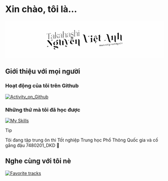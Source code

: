 <!--https://repobeats.axiom.co/api/embed/b8a59d63070b4186fc1af22c77c5d784d2306be8.svg-->

# Xin chào, tôi là...

[![Introducing](./greeting.gif)](#xin-chào-tôi-là)

## Giới thiệu với mọi người

### Hoạt động của tôi trên Github

[![Activity_on_Github](https://raw.githubusercontent.com/TakahashiNguyen/TakahashiNguyen/output/stats.svg)](#hoạt-động-của-tôi-trên-github)

### Những thứ mà tôi đã học được

[![My Skills](https://skillicons.dev/icons?i=github,githubactions,vscode,git,bash,linux,docker,cloudflare,py,tensorflow,vim,flutter,dart,nestjs,nodejs,androidstudio,mysql,sqlite&perline=9&theme=light)](#những-thứ-mà-tôi-đã-học-được)

> [!TIP]
> Tôi đang tập trung ôn thi Tốt nghiệp Trung học Phổ Thông Quốc gia và cố gắng đậu 7480201_DKD 🥰

## Nghe cùng với tôi nè

[![Favorite tracks](https://raw.githubusercontent.com/TakahashiNguyen/TakahashiNguyen/output/musicstats.svg)](#nhạc-tôi-thích-nè)

<!---
  Tạm biệt Github README và takahashi.github.io trong 3 tháng nha!
  Tập trung thi Học Kì, Tốt Nghiệp THPT Quốc Gia và Đánh giá Năng lực đợt hai thôi.
-->
